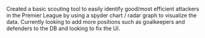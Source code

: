 Created a basic scouting tool to easily identify good/most efficient attackers in the Premier League by using a spyder chart / radar graph to visualize the data.
Currently looking to add more positions such as goalkeepers and defenders to the DB and looking to fix the UI.
